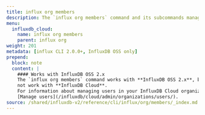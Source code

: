 ```yaml
---
title: influx org members
description: The `influx org members` command and its subcommands manage organization members in InfluxDB.
menu:
  influxdb_cloud:
    name: influx org members
    parent: influx org
weight: 201
metadata: [influx CLI 2.0.0+, InfluxDB OSS only]
prepend:
  block: note
  content: |
    #### Works with InfluxDB OSS 2.x
    The `influx org members` command works with **InfluxDB OSS 2.x**, but does
    not work with **InfluxDB Cloud**.
    For information about managing users in your InfluxDB Cloud organization, see
    [Manage users](/influxdb/cloud/admin/organizations/users/).
source: /shared/influxdb-v2/reference/cli/influx/org/members/_index.md
---
```


<!-- The content for this page is at
// SOURCE content/shared/influxdb-v2/reference/cli/influx/org/members/_index.md -->
